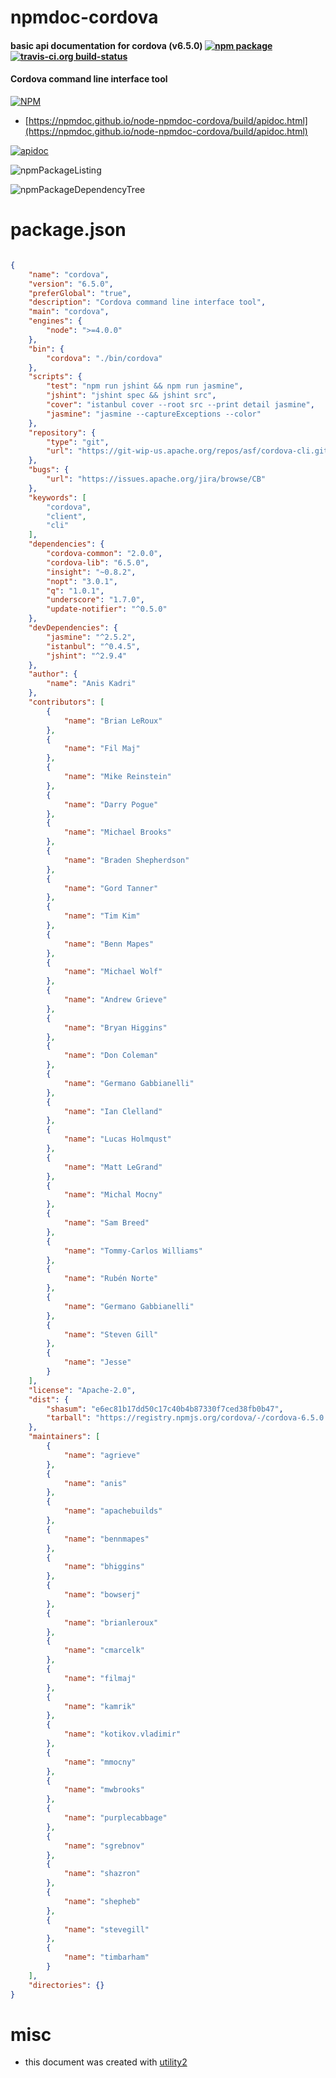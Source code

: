# npmdoc-cordova

#### basic api documentation for  cordova (v6.5.0)  [![npm package](https://img.shields.io/npm/v/npmdoc-cordova.svg?style=flat-square)](https://www.npmjs.org/package/npmdoc-cordova) [![travis-ci.org build-status](https://api.travis-ci.org/npmdoc/node-npmdoc-cordova.svg)](https://travis-ci.org/npmdoc/node-npmdoc-cordova)

#### Cordova command line interface tool

[![NPM](https://nodei.co/npm/cordova.png?downloads=true&downloadRank=true&stars=true)](https://www.npmjs.com/package/cordova)

- [https://npmdoc.github.io/node-npmdoc-cordova/build/apidoc.html](https://npmdoc.github.io/node-npmdoc-cordova/build/apidoc.html)

[![apidoc](https://npmdoc.github.io/node-npmdoc-cordova/build/screenCapture.buildCi.browser.%252Ftmp%252Fbuild%252Fapidoc.html.png)](https://npmdoc.github.io/node-npmdoc-cordova/build/apidoc.html)

![npmPackageListing](https://npmdoc.github.io/node-npmdoc-cordova/build/screenCapture.npmPackageListing.svg)

![npmPackageDependencyTree](https://npmdoc.github.io/node-npmdoc-cordova/build/screenCapture.npmPackageDependencyTree.svg)



# package.json

```json

{
    "name": "cordova",
    "version": "6.5.0",
    "preferGlobal": "true",
    "description": "Cordova command line interface tool",
    "main": "cordova",
    "engines": {
        "node": ">=4.0.0"
    },
    "bin": {
        "cordova": "./bin/cordova"
    },
    "scripts": {
        "test": "npm run jshint && npm run jasmine",
        "jshint": "jshint spec && jshint src",
        "cover": "istanbul cover --root src --print detail jasmine",
        "jasmine": "jasmine --captureExceptions --color"
    },
    "repository": {
        "type": "git",
        "url": "https://git-wip-us.apache.org/repos/asf/cordova-cli.git"
    },
    "bugs": {
        "url": "https://issues.apache.org/jira/browse/CB"
    },
    "keywords": [
        "cordova",
        "client",
        "cli"
    ],
    "dependencies": {
        "cordova-common": "2.0.0",
        "cordova-lib": "6.5.0",
        "insight": "~0.8.2",
        "nopt": "3.0.1",
        "q": "1.0.1",
        "underscore": "1.7.0",
        "update-notifier": "^0.5.0"
    },
    "devDependencies": {
        "jasmine": "^2.5.2",
        "istanbul": "^0.4.5",
        "jshint": "^2.9.4"
    },
    "author": {
        "name": "Anis Kadri"
    },
    "contributors": [
        {
            "name": "Brian LeRoux"
        },
        {
            "name": "Fil Maj"
        },
        {
            "name": "Mike Reinstein"
        },
        {
            "name": "Darry Pogue"
        },
        {
            "name": "Michael Brooks"
        },
        {
            "name": "Braden Shepherdson"
        },
        {
            "name": "Gord Tanner"
        },
        {
            "name": "Tim Kim"
        },
        {
            "name": "Benn Mapes"
        },
        {
            "name": "Michael Wolf"
        },
        {
            "name": "Andrew Grieve"
        },
        {
            "name": "Bryan Higgins"
        },
        {
            "name": "Don Coleman"
        },
        {
            "name": "Germano Gabbianelli"
        },
        {
            "name": "Ian Clelland"
        },
        {
            "name": "Lucas Holmqust"
        },
        {
            "name": "Matt LeGrand"
        },
        {
            "name": "Michal Mocny"
        },
        {
            "name": "Sam Breed"
        },
        {
            "name": "Tommy-Carlos Williams"
        },
        {
            "name": "Rubén Norte"
        },
        {
            "name": "Germano Gabbianelli"
        },
        {
            "name": "Steven Gill"
        },
        {
            "name": "Jesse"
        }
    ],
    "license": "Apache-2.0",
    "dist": {
        "shasum": "e6ec81b17dd50c17c40b4b87330f7ced38fb0b47",
        "tarball": "https://registry.npmjs.org/cordova/-/cordova-6.5.0.tgz"
    },
    "maintainers": [
        {
            "name": "agrieve"
        },
        {
            "name": "anis"
        },
        {
            "name": "apachebuilds"
        },
        {
            "name": "bennmapes"
        },
        {
            "name": "bhiggins"
        },
        {
            "name": "bowserj"
        },
        {
            "name": "brianleroux"
        },
        {
            "name": "cmarcelk"
        },
        {
            "name": "filmaj"
        },
        {
            "name": "kamrik"
        },
        {
            "name": "kotikov.vladimir"
        },
        {
            "name": "mmocny"
        },
        {
            "name": "mwbrooks"
        },
        {
            "name": "purplecabbage"
        },
        {
            "name": "sgrebnov"
        },
        {
            "name": "shazron"
        },
        {
            "name": "shepheb"
        },
        {
            "name": "stevegill"
        },
        {
            "name": "timbarham"
        }
    ],
    "directories": {}
}
```



# misc
- this document was created with [utility2](https://github.com/kaizhu256/node-utility2)
